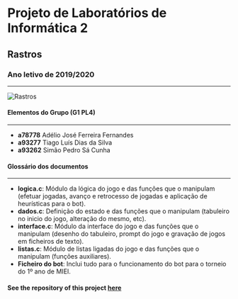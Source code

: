 # Projeto de Laboratórios de Informática 2
## Rastros
### Ano letivo de 2019/2020
--------------------------------------------

![Rastros](https://user-images.githubusercontent.com/61991247/97790654-3b741200-1bc2-11eb-9fdc-28eafc234d3e.png)

#### Elementos do Grupo (G1 PL4)
----------------------------------------------------
- **a78778** Adélio José Ferreira Fernandes
- **a93277** Tiago Luís Dias da Silva
- **a93262** Simão Pedro Sá Cunha

#### Glossário dos documentos
----------------------------------------------------
- **logica.c**: Módulo da lógica do jogo e das funções que o manipulam (efetuar jogadas, avanço e retrocesso de jogadas e aplicação de heurísticas para o bot).
- **dados.c**: Definição do estado e das funções que o manipulam (tabuleiro no inicio do jogo, alteração do mesmo, etc).
- **interface.c**: Módulo da interface do jogo e das funções que o manipulam (desenho do tabuleiro, prompt do jogo e gravação de jogos em ficheiros de texto).
- **listas.c**: Módulo de listas ligadas do jogo e das funções que o manipulam (funções auxiliares).
- **Ficheiro do bot**: Inclui tudo para o funcionamento do bot para o torneio do 1º ano de MIEI.

#### See the repository of this project [here](https://github.com/surumkata/rastros)
